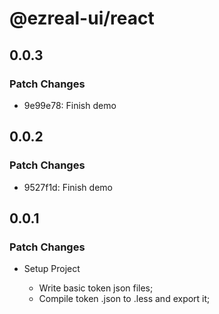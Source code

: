 # @ezreal-ui/react

## 0.0.3

### Patch Changes

- 9e99e78: Finish demo

## 0.0.2

### Patch Changes

- 9527f1d: Finish demo

## 0.0.1

### Patch Changes

- Setup Project

  - Write basic token json files;
  - Compile token .json to .less and export it;
